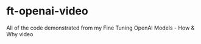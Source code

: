 # ft-openai-video
All of the code demonstrated from my Fine Tuning OpenAI Models - How &amp; Why video
